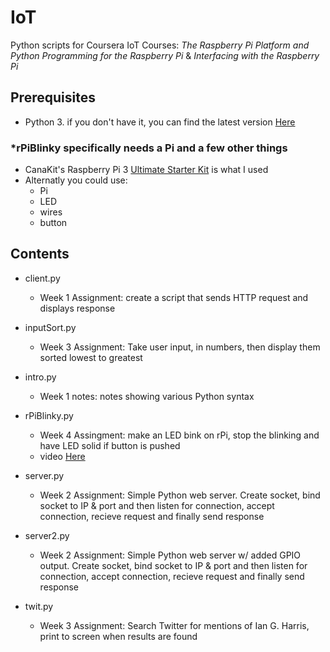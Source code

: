 # IoT
Python scripts for Coursera IoT Courses: *The Raspberry Pi Platform and Python Programming for the Raspberry Pi* & *Interfacing with the Raspberry Pi*

## Prerequisites

- Python 3. if you don't have it, you can find the latest version [Here](https://www.python.org/downloads/)

### *rPiBlinky specifically needs a Pi and a few other things
- CanaKit's Raspberry Pi 3 [Ultimate Starter Kit](https://www.canakit.com/raspberry-pi-3-ultimate-kit.html) is what I used 
- Alternatly you could use:
  - Pi
  - LED
  - wires
  - button
  
## Contents
  
- client.py
  - Week 1 Assignment: create a script that sends HTTP request and displays response
  
- inputSort.py
  - Week 3 Assignment: Take user input, in numbers, then display them sorted lowest to greatest

- intro.py
  - Week 1 notes: notes showing various Python syntax 

- rPiBlinky.py
  - Week 4 Assingment: make an LED bink on rPi, stop the blinking and have LED solid if button is pushed
  - video [Here](https://www.youtube.com/watch?v=2u17oK2QmDU&list=PLibBNzfSOSvSM8GFrxmsUZ0jO4ZQ-JYKC)

- server.py
  - Week 2 Assignment: Simple Python web server. Create socket, bind socket to IP & port and then listen for connection, accept connection, recieve request and finally send response

- server2.py
  - Week 2 Assignment: Simple Python web server w/ added GPIO output. Create socket, bind socket to IP & port and then listen for connection, accept connection, recieve request and finally send response

- twit.py
  - Week 3 Assignment: Search Twitter for mentions of Ian G. Harris, print to screen when results are found
  


